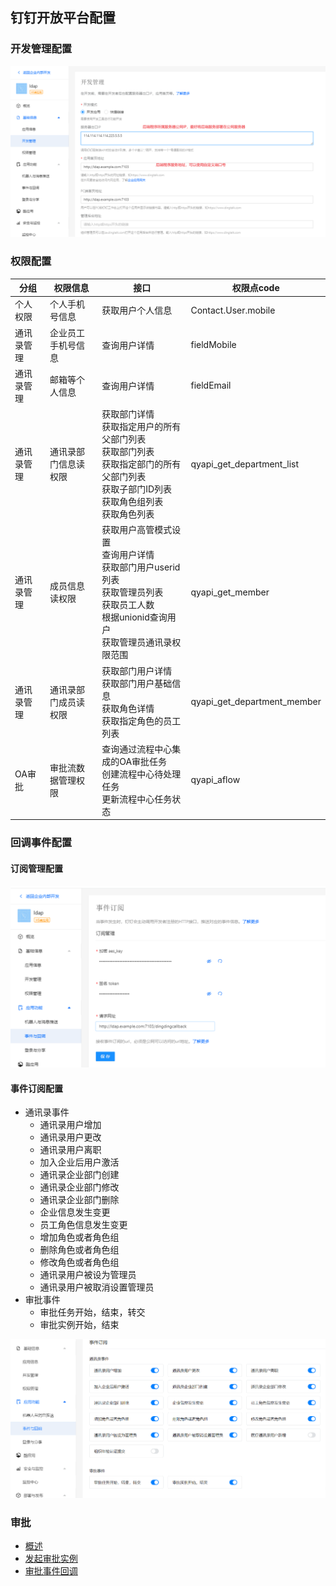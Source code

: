 ## 钉钉开放平台配置

### 开发管理配置

<img src="screenshots/dingding/dingding_develop_config.png" alt="dingding_callback_event"  />



### 权限配置

| 分组       | 权限信息             | 接口                                                         | 权限点code                  |
| ---------- | -------------------- | ------------------------------------------------------------ | --------------------------- |
| 个人权限   | 个人手机号信息       | 获取用户个人信息                                             | Contact.User.mobile         |
| 通讯录管理 | 企业员工手机号信息   | 查询用户详情                                                 | fieldMobile                 |
| 通讯录管理 | 邮箱等个人信息       | 查询用户详情                                                 | fieldEmail                  |
| 通讯录管理 | 通讯录部门信息读权限 | 获取部门详情<br/>获取指定用户的所有父部门列表<br />获取部门列表<br />获取指定部门的所有父部门列表<br />获取子部门ID列表<br />获取角色组列表<br />获取角色列表 | qyapi_get_department_list   |
| 通讯录管理 | 成员信息读权限       | 获取用户高管模式设置<br/>查询用户详情<br/>获取部门用户userid列表<br/>获取管理员列表<br/>获取员工人数<br/>根据unionid查询用户<br/>获取管理员通讯录权限范围<br/> | qyapi_get_member            |
| 通讯录管理 | 通讯录部门成员读权限 | 获取部门用户详情<br />获取部门用户基础信息<br />获取角色详情<br />获取指定角色的员工列表<br /> | qyapi_get_department_member |
| OA审批     | 审批流数据管理权限   | 查询通过流程中心集成的OA审批任务<br />创建流程中心待处理任务<br />更新流程中心任务状态<br /> | qyapi_aflow                 |



### 回调事件配置

#### 订阅管理配置

<img src="screenshots/dingding/dingding_event_config.png" alt="dingding_callback_event"  />

#### 事件订阅配置

- 通讯录事件
    - 通讯录用户增加
    - 通讯录用户更改
    - 通讯录用户离职
    - 加入企业后用户激活
    - 通讯录企业部门创建
    - 通讯录企业部门修改
    - 通讯录企业部门删除
    - 企业信息发生变更
    - 员工角色信息发生变更
    - 增加角色或者角色组
    - 删除角色或者角色组
    - 修改角色或者角色组
    - 通讯录用户被设为管理员
    - 通讯录用户被取消设置管理员
- 审批事件
    - 审批任务开始，结束，转交
    - 审批实例开始，结束

<img src="screenshots/dingding/dingding_event.png" alt="dingding_callback_event"  />



### 审批

- [概述](https://open.dingtalk.com/document/orgapp/workflow-overview)
- [发起审批实例](https://open.dingtalk.com/document/orgapp/create-an-approval-instance)
- [审批事件回调](https://open.dingtalk.com/document/orgapp/approval-events)
